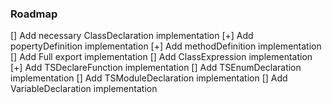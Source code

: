 ### Roadmap
[] Add necessary ClassDeclaration implementation
	[+] Add popertyDefinition implementation
	[+] Add methodDefinition implementation
[] Add Full export implementation
	[] Add ClassExpression implementation
	[+] Add TSDeclareFunction implementation
	[] Add TSEnumDeclaration implementation
	[] Add TSModuleDeclaration implementation
	[] Add VariableDeclaration implementation
